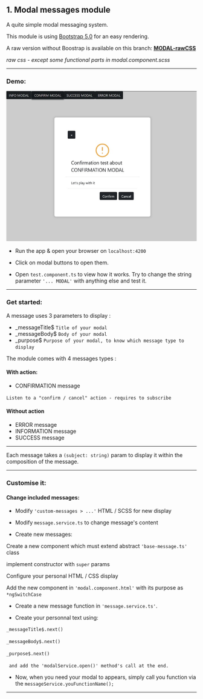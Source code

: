 ## 1. Modal messages module

A quite simple modal messaging system.

This module is using [Bootstrap 5.0](https://getbootstrap.com/docs/5.0/getting-started/introduction/) for an easy rendering.

A raw version without Boostrap is available on this branch: [**MODAL-rawCSS**](https://github.com/LaurentLoi/Tool-Box/tree/MODAL-rawCSS)

*raw css - except some functional parts in modal.component.scss*

---
### Demo:

![demo modal](src/assets/images/modal-demo.jpg)

- Run the app & open your browser on `localhost:4200`

- Click on modal buttons to open them.

- Open `test.component.ts` to view how it works. Try to change the string parameter `'... MODAL'` with anything else and test it.

---

### Get started:

A message uses 3 parameters to display :
- _messageTitle$ `Title of your modal`
- _messageBody$ `Body of your modal`
- _purpose$ `Purpose of your modal, to know which message type to display`


The module comes with 4 messages types :
#### With action: 
- CONFIRMATION message 

`Listen to a "confirm / cancel" action - requires to subscribe`

#### Without action
- ERROR message
- INFORMATION message
- SUCCESS message
---
Each message takes a `(subject: string)` param to display it within the composition of the message.

---
### Customise it:

#### Change included messages: 

- Modify `'custom-messages > ...'` HTML / SCSS for new display

- Modify `message.service.ts` to change message's content

- Create new messages: 

Create a new component which must extend abstract `'base-message.ts'` class

implement constructor with `super` params

Configure your personal HTML / CSS display

Add the new component in `'modal.component.html'` with its purpose as `*ngSwitchCase`

- Create a new message function in `'message.service.ts'`. 

- Create your personnal text using:
 ```
 _messageTitle$.next()
 
 _messageBody$.next()
 
 _purpose$.next()
  
  and add the 'modalService.open()' method's call at the end.
```
- Now, when you need your modal to appears, simply call you function via the `messageService.youFunctionName();`

---
